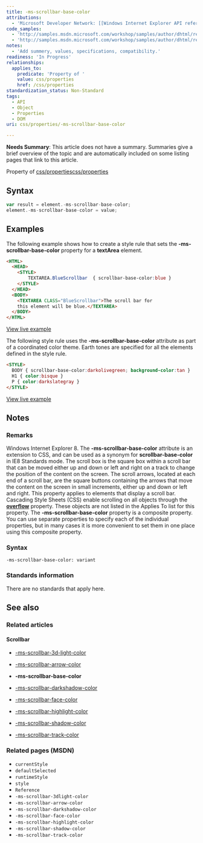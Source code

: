 ```yaml
---
title: -ms-scrollbar-base-color
attributions:
  - 'Microsoft Developer Network: [[Windows Internet Explorer API reference](http://msdn.microsoft.com/en-us/library/ie/hh828809%28v=vs.85%29.aspx) Article]'
code_samples:
  - 'http://samples.msdn.microsoft.com/workshop/samples/author/dhtml/refs/scrollbarColor.htm'
  - 'http://samples.msdn.microsoft.com/workshop/samples/author/dhtml/refs/scrollbarBaseColor.htm'
notes:
  - 'Add summery, values, specifications, compatibility.'
readiness: 'In Progress'
relationships:
  applies_to:
    predicate: 'Property of '
    value: css/properties
    href: /css/properties
standardization_status: Non-Standard
tags:
  - API
  - Object
  - Properties
  - DOM
uri: css/properties/-ms-scrollbar-base-color

---
```

**Needs Summary**: This article does not have a summary. Summaries give a brief overview of the topic and are automatically included on some listing pages that link to this article.

Property of [css/properties](/css/properties)[css/properties](/css/properties)

## Syntax

``` js
var result = element.-ms-scrollbar-base-color;
element.-ms-scrollbar-base-color = value;
```

## Examples

The following example shows how to create a style rule that sets the **-ms-scrollbar-base-color** property for a **textArea** element.

``` html
<HTML>
  <HEAD>
    <STYLE>
        TEXTAREA.BlueScrollbar  { scrollbar-base-color:blue }
    </STYLE>
  </HEAD>
  <BODY>
    <TEXTAREA CLASS="BlueScrollbar">The scroll bar for
    this element will be blue.</TEXTAREA>
  </BODY>
</HTML>
```

[View live example](http://samples.msdn.microsoft.com/workshop/samples/author/dhtml/refs/scrollbarColor.htm)

The following style rule uses the **-ms-scrollbar-base-color** attribute as part of a coordinated color theme. Earth tones are specified for all the elements defined in the style rule.

``` html
<STYLE>
  BODY { scrollbar-base-color:darkolivegreen; background-color:tan }
  H1 { color:bisque }
  P { color:darkslategray }
</STYLE>
```

[View live example](http://samples.msdn.microsoft.com/workshop/samples/author/dhtml/refs/scrollbarBaseColor.htm)

## Notes

### Remarks

Windows Internet Explorer 8. The **-ms-scrollbar-base-color** attribute is an extension to CSS, and can be used as a synonym for **scrollbar-base-color** in IE8 Standards mode. The scroll box is the square box within a scroll bar that can be moved either up and down or left and right on a track to change the position of the content on the screen. The scroll arrows, located at each end of a scroll bar, are the square buttons containing the arrows that move the content on the screen in small increments, either up and down or left and right. This property applies to elements that display a scroll bar. Cascading Style Sheets (CSS) enable scrolling on all objects through the [**overflow**](/css/properties/overflow) property. These objects are not listed in the Applies To list for this property. The **-ms-scrollbar-base-color** property is a composite property. You can use separate properties to specify each of the individual properties, but in many cases it is more convenient to set them in one place using this composite property.

### Syntax

`-ms-scrollbar-base-color: variant`

### Standards information

There are no standards that apply here.

## See also

### Related articles

#### Scrollbar

-   [-ms-scrollbar-3d-light-color](/css/properties/-ms-scrollbar-3d-light-color)

-   [-ms-scrollbar-arrow-color](/css/properties/-ms-scrollbar-arrow-color)

-   **-ms-scrollbar-base-color**

-   [-ms-scrollbar-darkshadow-color](/css/properties/-ms-scrollbar-darkshadow-color)

-   [-ms-scrollbar-face-color](/css/properties/-ms-scrollbar-face-color)

-   [-ms-scrollbar-highlight-color](/css/properties/-ms-scrollbar-highlight-color)

-   [-ms-scrollbar-shadow-color](/css/properties/-ms-scrollbar-shadow-color)

-   [-ms-scrollbar-track-color](/css/properties/-ms-scrollbar-track-color)

### Related pages (MSDN)

-   `currentStyle`
-   `defaultSelected`
-   `runtimeStyle`
-   `style`
-   `Reference`
-   `-ms-scrollbar-3dlight-color`
-   `-ms-scrollbar-arrow-color`
-   `-ms-scrollbar-darkshadow-color`
-   `-ms-scrollbar-face-color`
-   `-ms-scrollbar-highlight-color`
-   `-ms-scrollbar-shadow-color`
-   `-ms-scrollbar-track-color`
